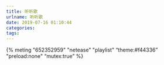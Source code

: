 ```yaml
---
title: 听听歌
urlname: 听听歌
date: 2019-07-16 01:10:44
categories:
tags:
---
```




{% meting "652352959" "netease" "playlist" “theme:#f44336” "preload:none" “mutex:true” %}

